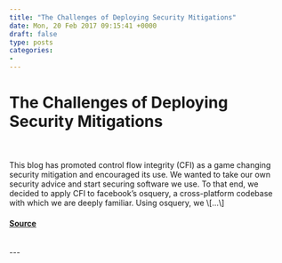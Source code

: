 ```yaml
---
title: "The Challenges of Deploying Security Mitigations"
date: Mon, 20 Feb 2017 09:15:41 +0000
draft: false
type: posts
categories: 
- 
---
```

# The Challenges of Deploying Security Mitigations

<br/>

<br/>
This blog has promoted control flow integrity (CFI) as a game changing security mitigation and encouraged its use. We wanted to take our own security advice and start securing software we use. To that end, we decided to apply CFI to facebook’s osquery, a cross-platform codebase with which we are deeply familiar. Using osquery, we \[…\]

#### [Source](https://blog.trailofbits.com/2017/02/20/the-challenges-of-deploying-security-mitigations/)

<br/>
---
